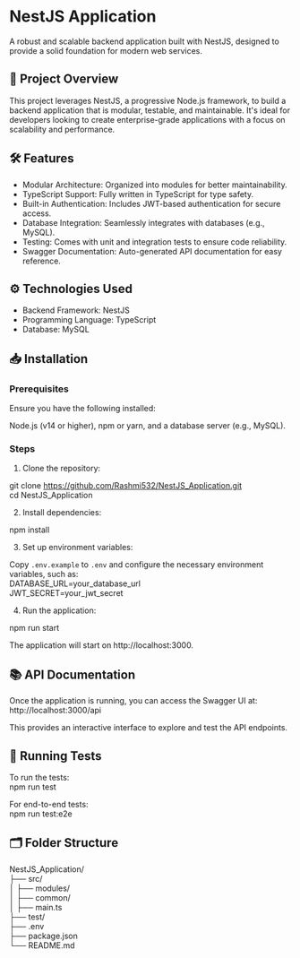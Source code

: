 # NestJS Application

A robust and scalable backend application built with NestJS, designed to provide a solid foundation for modern web services.

## 🚀 Project Overview

This project leverages NestJS, a progressive Node.js framework, to build a backend application that is modular, testable, and maintainable. It's ideal for developers looking to create enterprise-grade applications with a focus on scalability and performance.

## 🛠️ Features

- Modular Architecture: Organized into modules for better maintainability.
- TypeScript Support: Fully written in TypeScript for type safety.
- Built-in Authentication: Includes JWT-based authentication for secure access.
- Database Integration: Seamlessly integrates with databases (e.g., MySQL).
- Testing: Comes with unit and integration tests to ensure code reliability.
- Swagger Documentation: Auto-generated API documentation for easy reference.

## ⚙️ Technologies Used

- Backend Framework: NestJS
- Programming Language: TypeScript
- Database: MySQL

## 📥 Installation

### Prerequisites

Ensure you have the following installed:

Node.js (v14 or higher), npm or yarn, and a database server (e.g., MySQL).

### Steps

1. Clone the repository:

git clone https://github.com/Rashmi532/NestJS_Application.git  
cd NestJS_Application

2. Install dependencies:

npm install

3. Set up environment variables:

Copy `.env.example` to `.env` and configure the necessary environment variables, such as:  
DATABASE_URL=your_database_url  
JWT_SECRET=your_jwt_secret

4. Run the application:

npm run start

The application will start on http://localhost:3000.

## 📚 API Documentation

Once the application is running, you can access the Swagger UI at:  
http://localhost:3000/api

This provides an interactive interface to explore and test the API endpoints.

## 🧪 Running Tests

To run the tests:  
npm run test

For end-to-end tests:  
npm run test:e2e

## 🗂️ Folder Structure

NestJS_Application/  
├── src/  
│   ├── modules/  
│   ├── common/  
│   ├── main.ts  
├── test/  
├── .env  
├── package.json  
└── README.md
